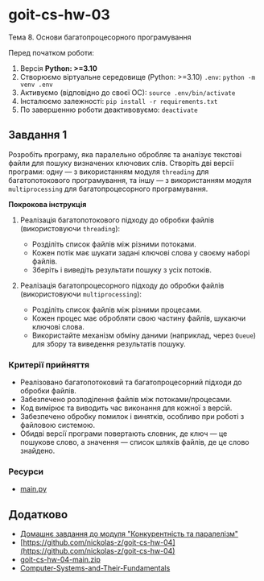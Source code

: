# goit-cs-hw-03
Тема 8. Основи багатопроцесорного програмування

Перед початком роботи:
1. Версія **Python: >=3.10**
2. Cтворюємо віртуальне середовище (Python: >=3.10) `.env`: `python -m venv .env`
3. Активуємо (відповідно до своєї ОС): `source .env/bin/activate`
4. Інсталюємо залежності: `pip install -r requirements.txt`
5. По завершенню роботи деактивовуємо: `deactivate`

## Завдання 1
Розробіть програму, яка паралельно обробляє та аналізує текстові файли для пошуку визначених ключових слів. Створіть дві версії програми: одну — з використанням модуля `threading` для багатопотокового програмування, та іншу — з використанням модуля `multiprocessing` для багатопроцесорного програмування.

**Покрокова інструкція**
1. Реалізація багатопотокового підходу до обробки файлів (використовуючи `threading`):
    - Розділіть список файлів між різними потоками.
    - Кожен потік має шукати задані ключові слова у своєму наборі файлів.
    - Зберіть і виведіть результати пошуку з усіх потоків.

2. Реалізація багатопроцесорного підходу до обробки файлів (використовуючи `multiprocessing`):
    - Розділіть список файлів між різними процесами.
    - Кожен процес має обробляти свою частину файлів, шукаючи ключові слова.
    - Використайте механізм обміну даними (наприклад, через `Queue`) для збору та виведення результатів пошуку.

### Критерії прийняття
- Реалізовано багатопотоковий та багатопроцесорний підходи до обробки файлів.
- Забезпечено розподілення файлів між потоками/процесами.
- Код вимірює та виводить час виконання для кожної з версій.
- Забезпечено обробку помилок і винятків, особливо при роботі з файловою системою.
- Обидві версії програми повертають словник, де ключ — це пошукове слово, а значення — список шляхів файлів, де це слово знайдено.

### Ресурси
- [main.py](./main.py)

## Додатково
- [Домашнє завдання до модуля "Конкурентність та паралелізм"](https://www.edu.goit.global/uk/learn/25315460/19336208/21189597/homework)
- [https://github.com/nickolas-z/goit-cs-hw-04](https://github.com/nickolas-z/goit-cs-hw-04)
- [goit-cs-hw-04-main.zip]()
- [Computer-Systems-and-Their-Fundamentals](https://github.com/nickolas-z/Computer-Systems-and-Their-Fundamentals)
